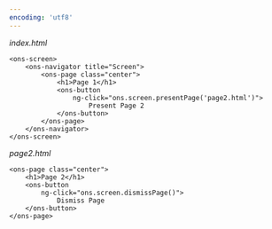 ```yaml
---
encoding: 'utf8'
---
```


*index.html*

    <ons-screen>
        <ons-navigator title="Screen">
            <ons-page class="center">
                <h1>Page 1</h1>
                <ons-button 
                    ng-click="ons.screen.presentPage('page2.html')">
                        Present Page 2
                </ons-button>
            </ons-page>
        </ons-navigator>
    </ons-screen>


*page2.html*

    <ons-page class="center">
        <h1>Page 2</h1>
        <ons-button 
            ng-click="ons.screen.dismissPage()">
                Dismiss Page
        </ons-button>
    </ons-page>
